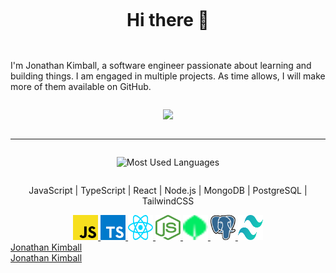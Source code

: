 <div align="center" style="padding: 1em 0em 1em 0em">

# Hi there 👋

</div>

I'm Jonathan Kimball, a software engineer passionate about learning and building
things. I am engaged in multiple projects. As time allows, I will make more of
them available on GitHub.

<!-- I'm also looking for a job. If you're interested in hiring me, 
please reach out to me at -->

<div align="center" style="padding: 1em 0em 1em 0em">

  <img src="https://github-readme-streak-stats-git-vercel-jakimball.vercel.app?user=JAKimball&theme=garden&card_width=840&background=30%2C447B43%2C295a28&border=355535&currStreakLabel=6AFF00&dates=6AFF00&sideLabels=6AFF00&fire=6AFF00&stroke=6AFF00">

  <!--  -->

</div>

---

<!-- Dark/Light test  -->

<div align="center" style="padding: 1em 0em 1em 0em">

<!-- #gh-light-mode-only and #gh-dark-mode-only are depreciated. 
Updated to use <picture> element instead.
(see: https://docs.github.com/en/get-started/writing-on-github/getting-started-with-writing-and-formatting-on-github/basic-writing-and-formatting-syntax#specifying-the-theme-an-image-is-shown-to) -->

<picture>
  <source media="(prefers-color-scheme: dark)" srcset="https://github-readme-stats.vercel.app/api/top-langs/?username=JAKimball&layout=compact&langs_count=8&theme=dark">
  <source media="(prefers-color-scheme: light)" srcset="https://github-readme-stats.vercel.app/api/top-langs/?username=JAKimball&layout=compact&langs_count=8&theme=light">
  <img alt="Most Used Languages" src="https://github-readme-stats.vercel.app/api/top-langs/?username=JAKimball&layout=compact&langs_count=8&theme=dark">
</picture>

</div>

<div align="center">

  JavaScript | TypeScript | React | Node.js | MongoDB | PostgreSQL | TailwindCSS

  <!-- TODO: Make links open on separate tabs -->

  <a target="_blank" rel="noopener noreferrer" href="https://developer.mozilla.org/en-US/docs/Web/JavaScript">
    <img src="./assets/javascript.svg" alt="JavaScript" title="JavaScript"
    width="40" height="40" style="max-width: 100%;">
  </a>
  <a target="_blank" rel="noopener noreferrer" href="https://www.typescriptlang.org/">
    <img src="./assets/typescript-icon.svg" alt="TypeScript" title="TypeScript"
    width="40" height="40" style="max-width: 100%;">
  </a>
  <a target="_blank" rel="noopener noreferrer" href="https://react.dev/">
    <img src="./assets/react.svg" alt="React" title="React"
    width="40" height="40" style="max-width: 100%;">
  </a>
  <a target="_blank" rel="noopener noreferrer" href="https://nodejs.org/en/">
    <img src="./assets/nodejs-icon.svg" alt="Node.js" title="Node.js"
    width="40" height="40" style="max-width: 100%;">
  </a>
  <a target="_blank" rel="noopener noreferrer" href="https://www.mongodb.com/">
    <img src="./assets/mongodb.svg" alt="MongoDB" title="MongoDB"
    width="40" height="40" style="max-width: 100%;">
  </a>
  <a target="_blank" rel="noopener noreferrer" href="https://www.postgresql.org/">
    <img src="./assets/postgresql.svg" alt="PostgreSQL" title="PostgreSQL"
    width="40" height="40" style="max-width: 100%;">
  </a>
  <a target="_blank" rel="noopener noreferrer" href="https://tailwindcss.com/">
    <img src="./assets/tailwindcss-icon.svg" alt="TailwindCSS" title="TailwindCSS"
    width="40" height="40" style="max-width: 100%;">
  </a>
</div>

<!-- Linkedin badges -->
<!-- Commented out unless we can find a way to get the JS to run. 
Probably not possible in GitHub markdown for security reasons, 
but we can use it elsewhere. -->

<div class="badge-base LI-profile-badge" data-locale="en_US" data-size="medium"
  data-theme="light" data-type="VERTICAL" data-vanity="jonathan-kimball" data-version="v1">
  <a class="badge-base__link LI-simple-link" href="https://www.linkedin.com/in/jonathan-kimball?trk=profile-badge">
    Jonathan Kimball
  </a>
</div>
<div class="badge-base LI-profile-badge" data-locale="en_US" data-size="medium"
  data-theme="dark" data-type="VERTICAL" data-vanity="jonathan-kimball" data-version="v1">
  <a class="badge-base__link LI-simple-link" href="https://www.linkedin.com/in/jonathan-kimball?trk=profile-badge">
    Jonathan Kimball
  </a>
</div>

<script src="./src/linkedin/render-badges.js" async defer type="text/javascript"></script>
<!-- <script src="https://platform.linkedin.com/badges/js/profile.js" async defer type="text/javascript"></script> -->

<!-- 
[![Jonathan Kimball's GitHub stats-Dark](https://github-readme-stats.vercel.app/api?username=JAKimball&show_icons=true&theme=dark#gh-dark-mode-only)](https://github.com/anuraghazra/github-readme-stats#gh-dark-mode-only)
[![Jonathan Kimball's GitHub stats-Light](https://github-readme-stats.vercel.app/api?username=JAKimball&show_icons=true&theme=default#gh-light-mode-only)](https://github.com/anuraghazra/github-readme-stats#gh-light-mode-only) -->

<!--
**JAKimball/JAKimball** is a ✨ _special_ ✨ repository because its `README.md` 
(this file) appears on your GitHub profile.

Here are some ideas to get you started:

- 🔭 I’m currently working on ...
- 🌱 I’m currently learning ...
- 👯 I’m looking to collaborate on ...
- 🤔 I’m looking for help with ...
- 💬 Ask me about ...
- 📫 How to reach me: ...
- 😄 Pronouns: ...
- ⚡ Fun fact: ...
-->
